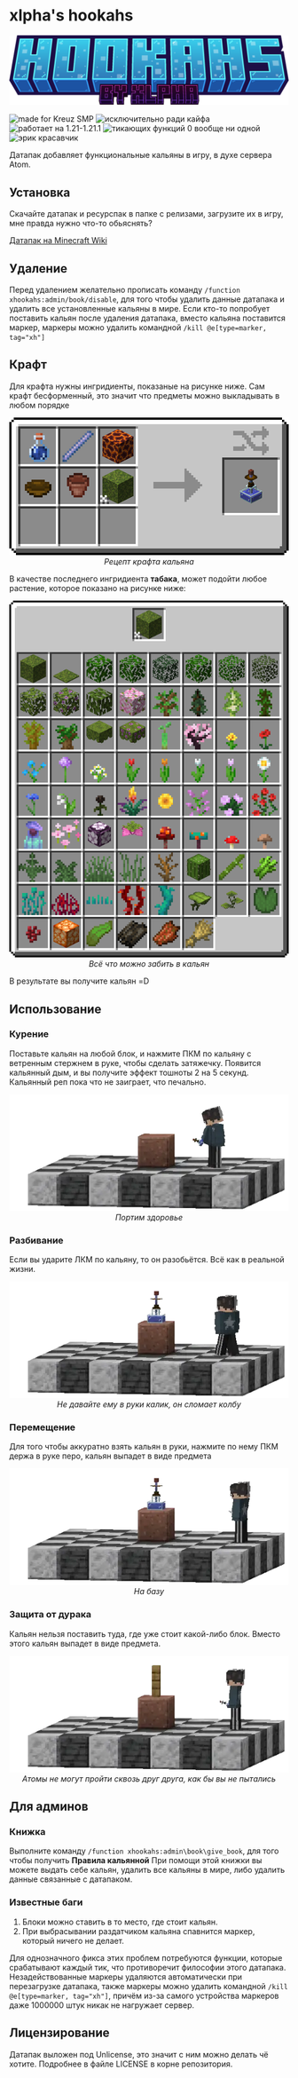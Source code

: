 # xlpha's hookahs

<div align="center"> <img src="/pics/minecraft_title.png" width="900"></div>

 ![made for Kreuz SMP](https://img.shields.io/badge/made_for-Kreuz_SMP-orange?style=flat) ![исключительно ради кайфа](https://img.shields.io/badge/%D0%B8%D1%81%D0%BA%D0%BB%D1%8E%D1%87%D0%B8%D1%82%D0%B5%D0%BB%D1%8C%D0%BD%D0%BE-%D1%80%D0%B0%D0%B4%D0%B8_%D0%BA%D0%B0%D0%B9%D1%84%D0%B0-green?style=flat) ![работает на 1.21-1.21.1](https://img.shields.io/badge/%D1%80%D0%B0%D0%B1%D0%BE%D1%82%D0%B0%D0%B5%D1%82%20%D0%BD%D0%B0-1.21--1.21.1-red?style=flat) ![тикающих функций 0 вообще ни одной](https://img.shields.io/badge/%D1%82%D0%B8%D0%BA%D0%B0%D1%8E%D1%89%D0%B8%D1%85_%D1%84%D1%83%D0%BD%D0%BA%D1%86%D0%B8%D0%B9-0_%D0%B2%D0%BE%D0%BE%D0%B1%D1%89%D0%B5_%D0%BD%D0%B8_%D0%BE%D0%B4%D0%BD%D0%BE%D0%B9-blue?style=flat) ![эрик красавчик](https://img.shields.io/badge/%D1%8D%D1%80%D0%B8%D0%BA-%D0%BA%D1%80%D0%B0%D1%81%D0%B0%D0%B2%D1%87%D0%B8%D0%BA-white?style=flat)

Датапак добавляет функциональные кальяны в игру, в духе сервера Atom.

## Установка
Скачайте датапак и ресурспак в папке с релизами, загрузите их в игру, мне правда нужно что-то обьяснять?

[Датапак на Minecraft Wiki](https://ru.minecraft.wiki/w/%D0%9D%D0%B0%D0%B1%D0%BE%D1%80_%D0%B4%D0%B0%D0%BD%D0%BD%D1%8B%D1%85)

## Удаление
Перед удалением желательно прописать команду `/function xhookahs:admin/book/disable`, для того чтобы удалить данные датапака и удалить все установленные кальяны в мире. Если кто-то попробует поставить кальян после удаления датапака, вместо кальяна поставится маркер, маркеры можно удалить командной `/kill @e[type=marker, tag="xh"]`

## Крафт
Для крафта нужны ингридиенты, показаные на рисунке ниже. Сам крафт бесформенный, это значит что предметы можно выкладывать в любом порядке
<div align="center"> <img src="/pics/recipe.png"></div>
<div align="center"><i>Рецепт крафта кальяна</i></div>

В качестве последнего ингридиента **табака**, может подойти любое растение, которое показано на рисунке ниже:
<div align="center"> <img src="/pics/tag.png"></div>
<div align="center"><i>Всё что можно забить в кальян</i></div>

В результате вы получите кальян =D

## Использование
### Курение
Поставьте кальян на любой блок, и нажмите ПКМ по кальяну с ветренным стержнем в руке, чтобы сделать затяжечку. Появится кальянный дым, и вы получите эффект тошноты 2 на 5 секунд. Кальянный реп пока что не заиграет, что печально.

<div align="center"> <img src="/pics/smoking.webp"></div>
<div align="center"><i>Портим здоровье</i></div>

### Разбивание
Если вы ударите ЛКМ по кальяну, то он разобьётся. Всё как в реальной жизни.

<div align="center"> <img src="/pics/breaking.webp"></div>
<div align="center"><i>Не давайте ему в руки калик, он сломает колбу</i></div>

### Перемещение
Для того чтобы аккуратно взять кальян в руки, нажмите по нему ПКМ держа в руке перо, кальян выпадет в виде предмета

<div align="center"> <img src="/pics/taking.webp"></div>
<div align="center"><i>На базу</i></div>

### Защита от дурака
Кальян нельзя поставить туда, где уже стоит какой-либо блок. Вместо этого кальян выпадет в виде предмета.

<div align="center"> <img src="/pics/placing.webp"></div>
<div align="center"><i>Атомы не могут пройти сквозь друг друга, как бы вы не пытались</i></div>

## Для админов
### Книжка
Выполните команду `/function xhookahs:admin\book\give_book`, для того чтобы получить **Правила кальянной**
При помощи этой книжки вы можете выдать себе кальян, удалить все кальяны в мире, либо удалить данные связанные с датапаком.

### Известные баги
1. Блоки можно ставить в то место, где стоит кальян.
2. При выбрасывании раздатчиком кальяна спавнится маркер, который ничего не делает.

Для однозначного фикса этих проблем потребуются функции, которые срабатывают каждый тик, что противоречит философии этого датапака. Незадействованные маркеры удаляются автоматически при перезагрузке датапака, также маркеры можно удалить командной `/kill @e[type=marker, tag="xh"]`, причём из-за самого устройства маркеров даже 1000000 штук никак не нагружает сервер. 

## Лицензирование

Датапак выложен под Unlicense, это значит с ним можно делать чё хотите. Подробнее в файле LICENSE в корне репозитория.